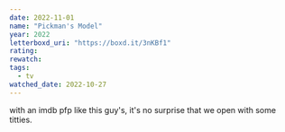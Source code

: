 ```yaml
---
date: 2022-11-01
name: "Pickman's Model"
year: 2022
letterboxd_uri: "https://boxd.it/3nKBf1"
rating: 
rewatch: 
tags:
  - tv
watched_date: 2022-10-27
---
```


with an imdb pfp like this guy's, it's no surprise that we open with some titties.
